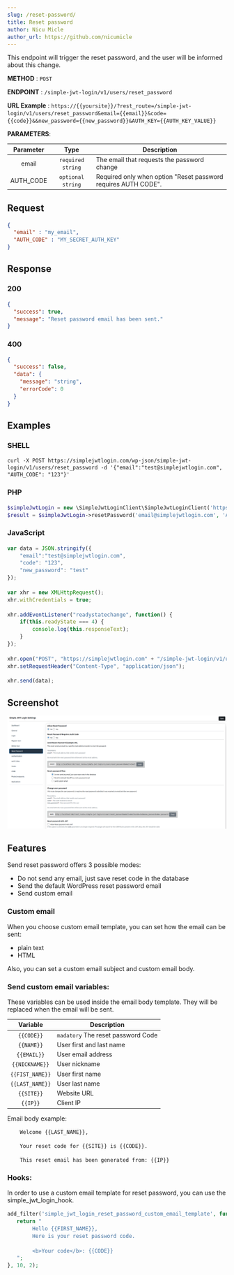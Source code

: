 ```yaml
---
slug: /reset-password/
title: Reset password
author: Nicu Micle
author_url: https://github.com/nicumicle
---
```


This endpoint will trigger the reset password, and the user will be informed about this change.

**METHOD** : `POST`

**ENDPOINT** : `/simple-jwt-login/v1/users/reset_password`

**URL Example** : `https://{{yoursite}}/?rest_route=/simple-jwt-login/v1/users/reset_password&email={{email}}&code={{code}}&&new_password={{new_password}}&AUTH_KEY={{AUTH_KEY_VALUE}}`

**PARAMETERS**:

| Parameter       |   Type           |   Description|
| :-------------: | :--------------: | ------------ |
| email | `required` `string` |  The email that requests the password change |
| AUTH_CODE | `optional` `string`|  Required only when option "Reset password requires AUTH CODE". |


## Request

```json
{
  "email" : "my_email",
  "AUTH_CODE" : "MY_SECRET_AUTH_KEY"
}
```

## Response

### 200

```json
{
  "success": true,
  "message": "Reset password email has been sent."
}
```
### 400

```json
{
  "success": false,
  "data": {
    "message": "string",
    "errorCode": 0
  }
}
```

## Examples

### SHELL
```shell
curl -X POST https://simplejwtlogin.com/wp-json/simple-jwt-login/v1/users/reset_password -d '{"email":"test@simplejwtlogin.com", "AUTH_CODE": "123"}'
```

### PHP

```php
$simpleJwtLogin = new \SimpleJwtLoginClient\SimpleJwtLoginClient('https://simplejwtlogin.com', '/simple-jwt-login/v1');
$result = $simpleJwtLogin->resetPassword('email@simplejwtlogin.com', 'AUTH CODE');
```

### JavaScript

```js
var data = JSON.stringify({
    "email":"test@simplejwtlogin.com",
    "code": "123",
    "new_password": "test"
});

var xhr = new XMLHttpRequest();
xhr.withCredentials = true;

xhr.addEventListener("readystatechange", function() {
    if(this.readyState === 4) {
        console.log(this.responseText);
    }
});

xhr.open("POST", "https://simplejwtlogin.com" + "/simple-jwt-login/v1/users/reset_password");
xhr.setRequestHeader("Content-Type", "application/json");

xhr.send(data);
```

## Screenshot

![](https://github.com/nicumicle/simple-jwt-login/blob/master/wordpress.org/assets/screenshot-6.png?raw=true)



## Features

Send reset password offers 3 possible modes:

- Do not send any email, just save reset code in the database
- Send the default WordPress reset password email
- Send custom email


### Custom email

When you choose custom email template, you can set how the email can be sent:
- plain text
- HTML

Also, you can set a custom email subject and custom email body.

### Send custom email variables:
These variables can be used inside the email body template. They will be replaced when the email will be sent.


| Variable       |Description|
| :-------------: | ------------ |
| `{{CODE}}` | `madatory`  The reset password Code|
| `{{NAME}}` | User first and last name |
| `{{EMAIL}}` | User email address |
| `{{NICKNAME}}` | User nickname |
| `{{FIST_NAME}}` | User first name |
| `{{LAST_NAME}}` | User last name |
| `{{SITE}}` | Website URL |
| `{{IP}}` | Client IP |

Email body example: 
```
    Welcome {{LAST_NAME}},
    
    Your reset code for {{SITE}} is {{CODE}}.
    
    This reset email has been generated from: {{IP}}
```

### Hooks:
In order to use a custom email template for reset password, you can use the simple_jwt_login_hook.

```php
add_filter('simple_jwt_login_reset_password_custom_email_template', function($template, $request) {
   return "
        Hello {{FIRST_NAME}},
        Here is your reset password code. 
        
        <b>Your code</b>: {{CODE}}
   ";
}, 10, 2);
```

